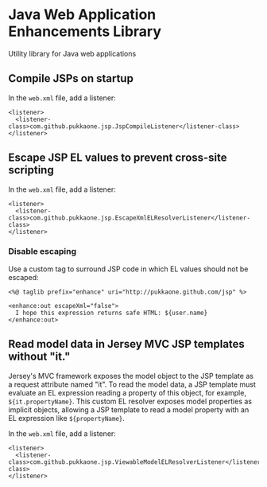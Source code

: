 # Java Web Application Enhancements Library

Utility library for Java web applications


## Compile JSPs on startup

In the `web.xml` file, add a listener:

    <listener>
      <listener-class>com.github.pukkaone.jsp.JspCompileListener</listener-class>
    </listener> 


## Escape JSP EL values to prevent cross-site scripting

In the `web.xml` file, add a listener:

    <listener>
      <listener-class>com.github.pukkaone.jsp.EscapeXmlELResolverListener</listener-class>
    </listener> 


### Disable escaping

Use a custom tag to surround JSP code in which EL values should not be escaped:

    <%@ taglib prefix="enhance" uri="http://pukkaone.github.com/jsp" %>

    <enhance:out escapeXml="false">
      I hope this expression returns safe HTML: ${user.name}
    </enhance:out>


## Read model data in Jersey MVC JSP templates without "it."

Jersey's MVC framework exposes the model object to the JSP template as a
request attribute named "it".  To read the model data, a JSP template must
evaluate an EL expression reading a property of this object, for example,
`${it.propertyName}`.  This custom EL resolver exposes model properties as
implicit objects, allowing a JSP template to read a model property with an EL
expression like `${propertyName}`.

In the `web.xml` file, add a listener:

    <listener>
      <listener-class>com.github.pukkaone.jsp.ViewableModelELResolverListener</listener-class>
    </listener> 
